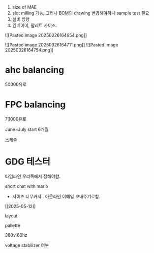 
1. size of MAE
2. slot milling 가능, 그러나 BOM의 drawing 변경해야하니 sample test 필요
3. 설비 방향
4. 컨베이어, 팔레트 사이즈.

![[Pasted image 20250326164654.png]]

![[Pasted image 20250326164711.png]]
![[Pasted image 20250326164754.png]]

# ahc balancing 
50000유로

# FPC balancing 

70000유로


June~July start
6개월

스케쥴 




# GDG 테스터


타임라인 우리쪽에서 정해야함.




short chat with mario

- 사이즈 너무커서.. 아웃라인 이메일 보내주기로함.


[[2025-05-12]]

layout 

pallette

380v 60hz

voltage stabilizer 여부

